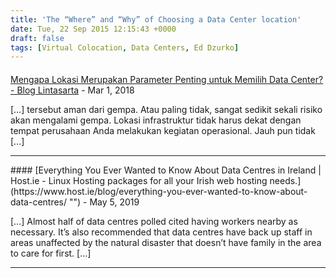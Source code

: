 ```yaml
---
title: 'The “Where” and “Why” of Choosing a Data Center location'
date: Tue, 22 Sep 2015 12:15:43 +0000
draft: false
tags: [Virtual Colocation, Data Centers, Ed Dzurko]
---
```



#### 
[Mengapa Lokasi Merupakan Parameter Penting untuk Memilih Data Center? - Blog Lintasarta](http://blog.lintasarta.net/article/mengapa-lokasi-merupakan-parameter-penting-untuk-memilih-data-center/ "") - <time datetime="2018-03-26 22:16:54">Mar 1, 2018</time>

\[…\] tersebut aman dari gempa. Atau paling tidak, sangat sedikit sekali risiko akan mengalami gempa. Lokasi infrastruktur tidak harus dekat dengan tempat perusahaan Anda melakukan kegiatan operasional. Jauh pun tidak \[…\]
<hr />
#### 
[Everything You Ever Wanted to Know About Data Centres in Ireland | Host.ie - Linux Hosting packages for all your Irish web hosting needs.](https://www.host.ie/blog/everything-you-ever-wanted-to-know-about-data-centres/ "") - <time datetime="2019-05-10 04:15:28">May 5, 2019</time>

\[…\] Almost half of data centres polled cited having workers nearby as necessary. It’s also recommended that data centres have back up staff in areas unaffected by the natural disaster that doesn’t have family in the area to care for first. \[…\]
<hr />
